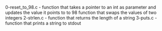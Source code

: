 0-reset_to_98.c - function that takes a pointer to an int as parameter and updates the value it points to to 98
function that swaps the values of two integers
2-strlen.c - function that returns the length of a string
3-puts.c - function that prints a string to stdout
